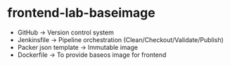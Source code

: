# frontend-lab-baseimage

- GitHub -> Version control system
- Jenkinsfile -> Pipeline orchestration (Clean/Checkout/Validate/Publish)
- Packer json template -> Immutable image
- Dockerfile -> To provide baseos image for frontend
